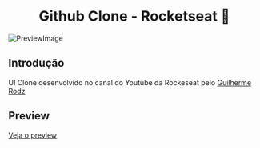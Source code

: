 <h1 align="center">Github Clone - Rocketseat 🚀</h1>

![PreviewImage](https://raw.githubusercontent.com/GuiSelair/Youtube-UI-Github-Clone/master/preview.png)

## Introdução
UI Clone desenvolvido no canal do Youtube da Rockeseat pelo [Guilherme Rodz](https://github.com/guilhermerodz])

## Preview
[Veja o preview](https://github-clone-guiselair.netlify.app/)
